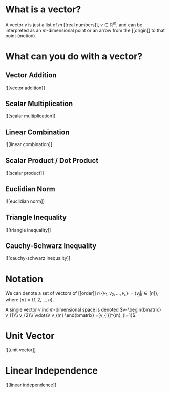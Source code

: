 # What is a vector?
A vector $v$ is just a list of $m$ [[real numbers]], $v \in \mathbb R^m$, and can be interpreted as an $m$-dimensional point or an arrow from the [[origin]] to that point (motion).



# What can you do with a vector?
## Vector Addition
![[vector addition]]

## Scalar Multiplication
![[scalar multiplication]]

## Linear Combination
![[linear combination]]


## Scalar Product / Dot Product
![[scalar product]]

## Euclidian Norm
![[euclidian norm]]

## Triangle Inequality
![[triangle inequality]]

## Cauchy-Schwarz Inequality
![[cauchy-schwarz inequality]]



# Notation
We can denote a set of vectors of [[order]] $n$ $\{v_{1}, v_{2}, \dots, v_{n}\} = \{v_{j} | j \in [n]\}$, where $[n] = \{1, 2, \dots, n\}$.

A single vector $v$ ind $m$-dimensional space is denoted $v=\begin{bmatrix} v_{1}\\ v_{2}\\ \vdots\\ v_{m} \end{bmatrix} =[v_{i}]^{m}_{i=1}$.



# Unit Vector
![[unit vector]]


# Linear Independence
![[linear independence]]